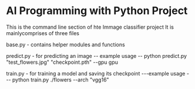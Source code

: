 # AI Programming with Python Project

This is the command line section of hte Immage classifier project
It is mainlycomprises of three  files

base.py  - contains helper modules and functions

predict.py - for predicting an image
 -- example usage -- 
python predict.py "test_flowers.jpg" "checkpoint.pth" --gpu gpu

train.py - for training a model and saving its checkpoint
---example usage ---
python train.py ./flowers --arch "vgg16"


